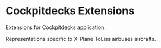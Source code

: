 # Cockpitdecks Extensions

Extensions for Cockpitdecks application.

Representations specific to X-Plane ToLiss airbuses aircrafts.
